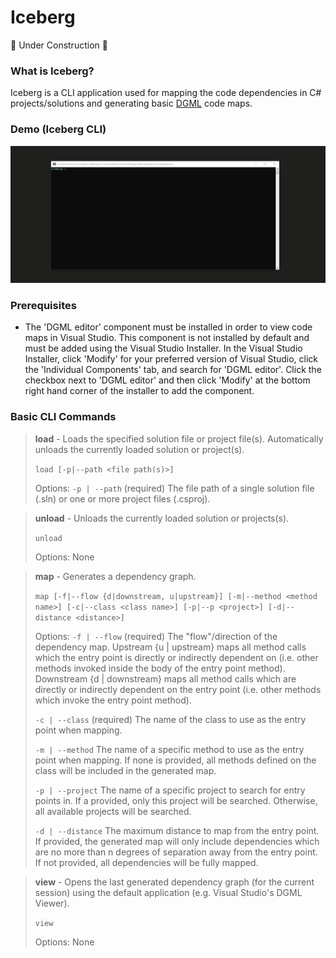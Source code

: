 Iceberg
==
🚧 Under Construction 🚧

### What is Iceberg?

Iceberg is a CLI application used for mapping the code dependencies in C# projects/solutions and generating basic [DGML](https://docs.microsoft.com/en-us/visualstudio/modeling/directed-graph-markup-language-dgml-reference?view=vs-2022) code maps.

### Demo (Iceberg CLI)

![Iceberg CLI Demo](https://github.com/david-acker/Iceberg/blob/main/docs/demo/IcebergCLI.gif)

### Prerequisites

- The 'DGML editor' component must be installed in order to view code maps in Visual Studio. This component is not installed by default and must be added using the Visual Studio Installer. In the Visual Studio Installer, click 'Modify' for your preferred version of Visual Studio, click the 'Individual Components' tab, and search for 'DGML editor'. Click the checkbox next to 'DGML editor' and then click 'Modify' at the bottom right hand corner of the installer to add the component.

### Basic CLI Commands

>
> **load** - Loads the specified solution file or project file(s). Automatically unloads the currently loaded solution or project(s).
> 
> `load [-p|--path <file path(s)>]`
> 
> Options:
> `-p | --path` (required) The file path of a single solution file (.sln) or one or more project files (.csproj).

> 
> **unload** - Unloads the currently loaded solution or projects(s).
> 
> `unload`
> 
> Options: None

>
> **map** - Generates a dependency graph.
> 
> `map [-f|--flow {d|downstream, u|upstream}] [-m|--method <method name>] [-c|--class <class name>] [-p|--p <project>] [-d|--distance <distance>]`
> 
> Options:
> `-f | --flow` (required) The "flow"/direction of the dependency map. Upstream {u | upstream} maps all method calls which the entry point is directly or indirectly dependent on (i.e. other methods invoked inside the body of the entry point method). Downstream {d | downstream} maps all method calls which are directly or indirectly dependent on the entry point (i.e. other methods which invoke the entry point method).
> 
> `-c | --class` (required) The name of the class to use as the entry point when mapping.
>
> `-m | --method` The name of a specific method to use as the entry point when mapping. If none is provided, all methods defined on the class will be included in the generated map.
> 
> `-p | --project` The name of a specific project to search for entry points in. If a provided, only this project will be searched. Otherwise, all available projects will be searched.
> 
> `-d | --distance` The maximum distance to map from the entry point. If provided, the generated map will only include dependencies which are no more than n degrees of separation away from the entry point. If not provided, all dependencies will be fully mapped.

>
> **view** - Opens the last generated dependency graph (for the current session) using the default application (e.g. Visual Studio's DGML Viewer).
> 
> `view`
>
> Options: None

